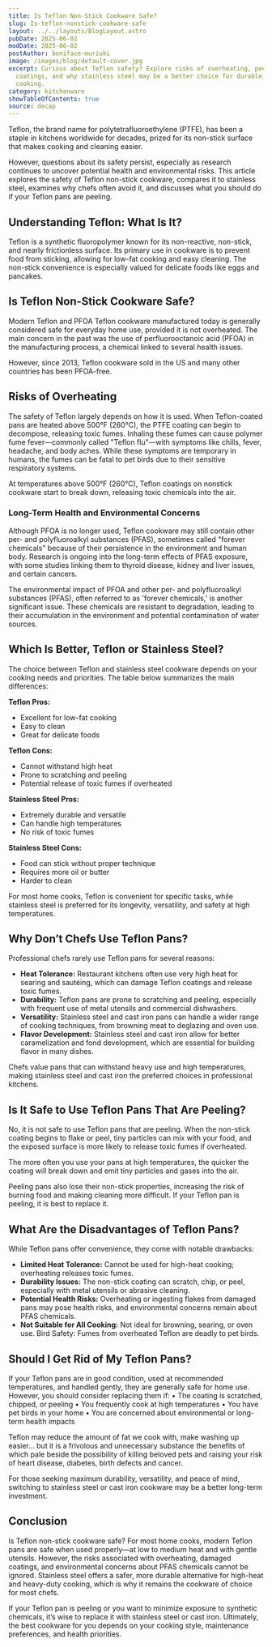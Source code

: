 ```yaml
---
title: Is Teflon Non-Stick Cookware Safe?
slug: Is-teflon-nonstick-cookware-safe
layout: ../../layouts/BlogLayout.astro
pubDate: 2025-06-02
modDate: 2025-06-02
postAuthor: boniface-muriuki
image: /images/blog/default-cover.jpg
excerpt: Curious about Teflon safety? Explore risks of overheating, peeling
  coatings, and why stainless steel may be a better choice for durable, healthy
  cooking.
category: kitchenware
showTableOfContents: true
source: decap
---
```

Teflon, the brand name for polytetrafluoroethylene (PTFE), has been a staple in kitchens worldwide for decades, prized for its non-stick surface that makes cooking and cleaning easier. 

However, questions about its safety persist, especially as research continues to uncover potential health and environmental risks. This article explores the safety of Teflon non-stick cookware, compares it to stainless steel, examines why chefs often avoid it, and discusses what you should do if your Teflon pans are peeling.

## **Understanding Teflon: What Is It?**

Teflon is a synthetic fluoropolymer known for its non-reactive, non-stick, and nearly frictionless surface. Its primary use in cookware is to prevent food from sticking, allowing for low-fat cooking and easy cleaning. The non-stick convenience is especially valued for delicate foods like eggs and pancakes.

## **Is Teflon Non-Stick Cookware Safe?**

Modern Teflon and PFOA Teflon cookware manufactured today is generally considered safe for everyday home use, provided it is not overheated. The main concern in the past was the use of perfluorooctanoic acid (PFOA) in the manufacturing process, a chemical linked to several health issues. 

However, since 2013, Teflon cookware sold in the US and many other countries has been PFOA-free.

## **Risks of Overheating**

The safety of Teflon largely depends on how it is used. When Teflon-coated pans are heated above 500°F (260°C), the PTFE coating can begin to decompose, releasing toxic fumes. Inhaling these fumes can cause polymer fume fever—commonly called "Teflon flu"—with symptoms like chills, fever, headache, and body aches. While these symptoms are temporary in humans, the fumes can be fatal to pet birds due to their sensitive respiratory systems.

At temperatures above 500°F (260°C), Teflon coatings on nonstick cookware start to break down, releasing toxic chemicals into the air.

### **Long-Term Health and Environmental Concerns**

Although PFOA is no longer used, Teflon cookware may still contain other per- and polyfluoroalkyl substances (PFAS), sometimes called "forever chemicals" because of their persistence in the environment and human body. Research is ongoing into the long-term effects of PFAS exposure, with some studies linking them to thyroid disease, kidney and liver issues, and certain cancers.

The environmental impact of PFOA and other per- and polyfluoroalkyl substances (PFAS), often referred to as 'forever chemicals,' is another significant issue. These chemicals are resistant to degradation, leading to their accumulation in the environment and potential contamination of water sources.

## **Which Is Better, Teflon or Stainless Steel?**

The choice between Teflon and stainless steel cookware depends on your cooking needs and priorities. The table below summarizes the main differences:

**Teflon Pros:**

* Excellent for low-fat cooking
* Easy to clean
* Great for delicate foods

**Teflon Cons:**

* Cannot withstand high heat
* Prone to scratching and peeling
* Potential release of toxic fumes if overheated

**Stainless Steel Pros:**

* Extremely durable and versatile
* Can handle high temperatures
* No risk of toxic fumes

**Stainless Steel Cons:**

* Food can stick without proper technique
* Requires more oil or butter
* Harder to clean

For most home cooks, Teflon is convenient for specific tasks, while stainless steel is preferred for its longevity, versatility, and safety at high temperatures.

## **Why Don’t Chefs Use Teflon Pans?**

Professional chefs rarely use Teflon pans for several reasons:

* **Heat Tolerance:** Restaurant kitchens often use very high heat for searing and sautéing, which can damage Teflon coatings and release toxic fumes.
* **Durability:** Teflon pans are prone to scratching and peeling, especially with frequent use of metal utensils and commercial dishwashers.
* **Versatility:** Stainless steel and cast iron pans can handle a wider range of cooking techniques, from browning meat to deglazing and oven use.
* **Flavor Development:** Stainless steel and cast iron allow for better caramelization and fond development, which are essential for building flavor in many dishes.

Chefs value pans that can withstand heavy use and high temperatures, making stainless steel and cast iron the preferred choices in professional kitchens.

## **Is It Safe to Use Teflon Pans That Are Peeling?**

No, it is not safe to use Teflon pans that are peeling. When the non-stick coating begins to flake or peel, tiny particles can mix with your food, and the exposed surface is more likely to release toxic fumes if overheated.

The more often you use your pans at high temperatures, the quicker the coating will break down and emit tiny particles and gases into the air.

Peeling pans also lose their non-stick properties, increasing the risk of burning food and making cleaning more difficult. If your Teflon pan is peeling, it is best to replace it.

## **What Are the Disadvantages of Teflon Pans?**

While Teflon pans offer convenience, they come with notable drawbacks:

* **Limited Heat Tolerance:** Cannot be used for high-heat cooking; overheating releases toxic fumes.
* **Durability Issues:** The non-stick coating can scratch, chip, or peel, especially with metal utensils or abrasive cleaning.
* **Potential Health Risks:** Overheating or ingesting flakes from damaged pans may pose health risks, and environmental concerns remain about PFAS chemicals.
* **Not Suitable for All Cooking:** Not ideal for browning, searing, or oven use.
  Bird Safety: Fumes from overheated Teflon are deadly to pet birds.


## **Should I Get Rid of My Teflon Pans?**

If your Teflon pans are in good condition, used at recommended temperatures, and handled gently, they are generally safe for home use. However, you should consider replacing them if:
•	The coating is scratched, chipped, or peeling
•	You frequently cook at high temperatures
•	You have pet birds in your home
•	You are concerned about environmental or long-term health impacts


Teflon may reduce the amount of fat we cook with, make washing up easier... but it is a frivolous and unnecessary substance the benefits of which pale beside the possibility of killing beloved pets and raising your risk of heart disease, diabetes, birth defects and cancer.

For those seeking maximum durability, versatility, and peace of mind, switching to stainless steel or cast iron cookware may be a better long-term investment.

## **Conclusion**

Is Teflon non-stick cookware safe? For most home cooks, modern Teflon pans are safe when used properly—at low to medium heat and with gentle utensils. However, the risks associated with overheating, damaged coatings, and environmental concerns about PFAS chemicals cannot be ignored. Stainless steel offers a safer, more durable alternative for high-heat and heavy-duty cooking, which is why it remains the cookware of choice for most chefs.

If your Teflon pan is peeling or you want to minimize exposure to synthetic chemicals, it’s wise to replace it with stainless steel or cast iron. Ultimately, the best cookware for you depends on your cooking style, maintenance preferences, and health priorities.
